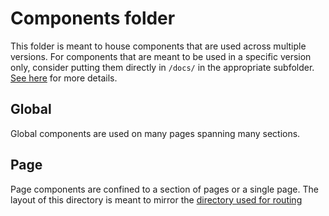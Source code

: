 # Components folder

This folder is meant to house components that are used across multiple versions. For components that are meant to be used in a specific version only,
consider putting them directly in `/docs/` in the appropriate subfolder. [See here](/docs/README.md#Versioning) for more details.

## Global

Global components are used on many pages spanning many sections.

## Page

Page components are confined to a section of pages or a single page. The layout of this directory is meant to mirror
the [directory used for routing](/docs)
